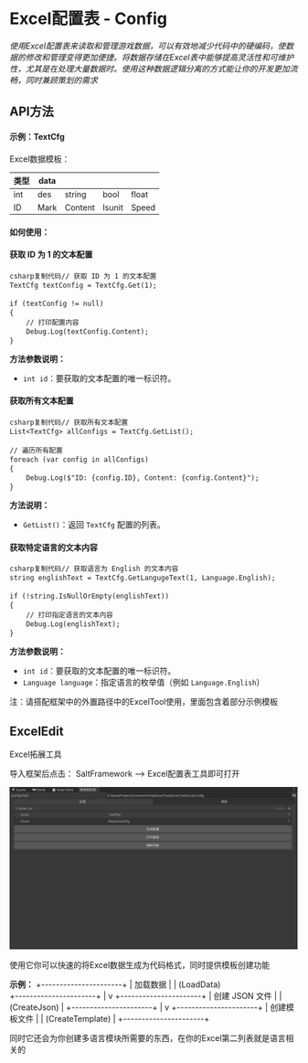 

# **Excel配置表 - Config**



*使用Excel配置表来读取和管理游戏数据，可以有效地减少代码中的硬编码，使数据的修改和管理变得更加便捷。将数据存储在Excel表中能够提高灵活性和可维护性，尤其是在处理大量数据时。使用这种数据逻辑分离的方式能让你的开发更加流畅，同时兼顾策划的需求*



## API方法

#### **示例：TextCfg**

Excel数据模板：

| 类型  |  data      |        |       |       |
| ---- | ---------- | -------- | ----------- | ------------- |
| int  | des    | string | bool  | float      |
| ID | Mark | Content | Isunit | Speed |

#### **如何使用：**

#### **获取 ID 为 1 的文本配置**

```
csharp复制代码// 获取 ID 为 1 的文本配置
TextCfg textConfig = TextCfg.Get(1);

if (textConfig != null)
{
    // 打印配置内容
    Debug.Log(textConfig.Content);
}
```

**方法参数说明：**

- `int id`：要获取的文本配置的唯一标识符。

#### **获取所有文本配置**

```
csharp复制代码// 获取所有文本配置
List<TextCfg> allConfigs = TextCfg.GetList();

// 遍历所有配置
foreach (var config in allConfigs)
{
    Debug.Log($"ID: {config.ID}, Content: {config.Content}");
}
```

**方法说明：**

- `GetList()`：返回 `TextCfg` 配置的列表。

#### **获取特定语言的文本内容**

```
csharp复制代码// 获取语言为 English 的文本内容
string englishText = TextCfg.GetLangugeText(1, Language.English);

if (!string.IsNullOrEmpty(englishText))
{
    // 打印指定语言的文本内容
    Debug.Log(englishText);
}
```

**方法参数说明：**

- `int id`：要获取的文本配置的唯一标识符。
- `Language language`：指定语言的枚举值（例如 `Language.English`）



注：请搭配框架中的外置路径中的ExcelTool使用，里面包含着部分示例模板





## ExcelEdit

 Excel拓展工具

 导入框架后点击： SaltFramework —> Excel配置表工具即可打开

 ![emoji1](../Item/excel1.jpg)



使用它你可以快速的将Excel数据生成为代码格式，同时提供模板创建功能

**示例：**
+----------------------+
|  加载数据            |
| (LoadData)        
+----------------------+
           |
           v
+----------------------+
|  创建 JSON 文件 | 
| (CreateJson)       |
+----------------------+
           |
           v
+----------------------+
|  创建模板文件      |
| (CreateTemplate)   |
+----------------------+



同时它还会为你创建多语言模块所需要的东西，在你的Excel第二列表就是语言相关的



